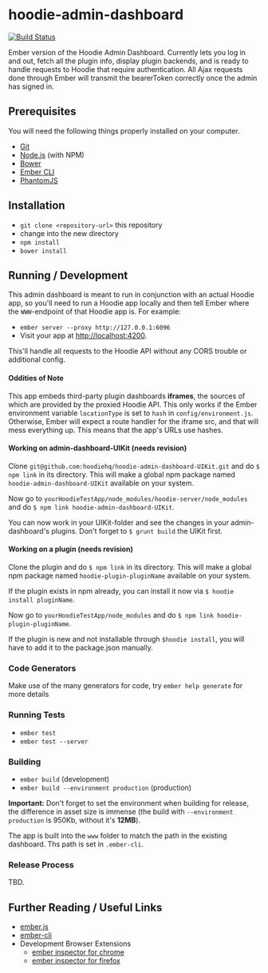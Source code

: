 # hoodie-admin-dashboard

[![Build Status](https://travis-ci.org/hoodiehq/hoodie-admin-dashboard.svg?branch=snug)](https://travis-ci.org/hoodiehq/hoodie-admin-dashboard)

Ember version of the Hoodie Admin Dashboard. Currently lets you log in and out, fetch all the plugin info, display plugin backends, and is ready to handle requests to Hoodie that require authentication. All Ajax requests done through Ember will transmit the bearerToken correctly once the admin has signed in.

## Prerequisites

You will need the following things properly installed on your computer.

* [Git](http://git-scm.com/)
* [Node.js](http://nodejs.org/) (with NPM)
* [Bower](http://bower.io/)
* [Ember CLI](http://www.ember-cli.com/)
* [PhantomJS](http://phantomjs.org/)

## Installation

* `git clone <repository-url>` this repository
* change into the new directory
* `npm install`
* `bower install`

## Running / Development

This admin dashboard is meant to run in conjunction with an actual Hoodie app, so you'll need to run a Hoodie app locally and then tell Ember where the `WWW`-endpoint of that Hoodie app is. For example:

* `ember server --proxy http://127.0.0.1:6096`
* Visit your app at [http://localhost:4200](http://localhost:4200).

This'll handle all requests to the Hoodie API without any CORS trouble or additional config.

#### Oddities of Note

This app embeds third-party plugin dashboards **iframes**, the sources of which are provided by the proxied Hoodie API. This only works if the Ember environment variable `locationType` is set to `hash` in `config/environment.js`. Otherwise, Ember will expect a route handler for the iframe src, and that will mess everything up. This means that the app's URLs use hashes.

#### Working on admin-dashboard-UIKit (needs revision)

Clone `git@github.com:hoodiehq/hoodie-admin-dashboard-UIKit.git` and do `$ npm link` in its directory. This will make a global npm package named `hoodie-admin-dashboard-UIKit` available on your system.

Now go to `yourHoodieTestApp/node_modules/hoodie-server/node_modules` and do `$ npm link hoodie-admin-dashboard-UIKit`.

You can now work in your UIKit-folder and see the changes in your admin-dashboard's plugins. Don't forget to `$ grunt build` the UIKit first.

#### Working on a plugin (needs revision)

Clone the plugin and do `$ npm link` in its directory. This will make a global npm package named `hoodie-plugin-pluginName` available on your system.

If the plugin exists in npm already, you can install it now via `$ hoodie install pluginName`.

Now go to `yourHoodieTestApp/node_modules` and do `$ npm link hoodie-plugin-pluginName`.

If the plugin is new and not installable through `$hoodie install`, you will have to add it to the package.json manually.

### Code Generators

Make use of the many generators for code, try `ember help generate` for more details

### Running Tests

* `ember test`
* `ember test --server`

### Building

* `ember build` (development)
* `ember build --environment production` (production)

**Important:** Don't forget to set the environment when building for release, the difference in asset size is immense (the build with `--environment production` is 950Kb, without it's **12MB**).

The app is built into the `www` folder to match the path in the existing dashboard. Ths path is set in `.ember-cli`.

### Release Process

TBD.

## Further Reading / Useful Links

* [ember.js](http://emberjs.com/)
* [ember-cli](http://www.ember-cli.com/)
* Development Browser Extensions
  * [ember inspector for chrome](https://chrome.google.com/webstore/detail/ember-inspector/bmdblncegkenkacieihfhpjfppoconhi)
  * [ember inspector for firefox](https://addons.mozilla.org/en-US/firefox/addon/ember-inspector/)

